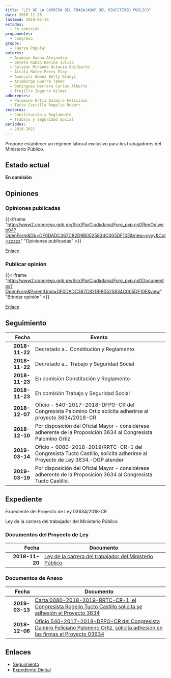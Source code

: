 ```yaml
---
title: "LEY DE LA CARRERA DEL TRABAJADOR DEL MINISTERIO PÚBLICO"
date: 2018-11-20
lastmod: 2019-03-19
estados: 
  - En comisión
proponentes: 
  - Congreso
grupos: 
  - Fuerza Popular
autores: 
  - Aramayo Gaona Alejandra
  - Beteta Rubín Karina Juliza
  - Salazar Miranda Octavio Edilberto
  - Alcalá Mateo Percy Eloy
  - Ananculi Gómez Betty Gladys
  - Arimborgo Guerra Tamar
  - Domínguez Herrera Carlos Alberto
  - Trujillo Zegarra Gilmer
adherentes: 
  - Palomino Ortiz Dalmiro Feliciano
  - Tucto Castillo Rogelio Robert
sectores: 
  - Constitución y Reglamento
  - Trabajo y Seguridad Social
periodos: 
  - 2016-2021
---
```


Propone establecer un régimen laboral exclusivo para los trabajadores del MInisterio Público.


## Estado actual

**En comisión**

## Opiniones

### Opiniones publicadas

{{<iframe "http://www2.congreso.gob.pe/Sicr/ParCiudadana/Foro_pvp.nsf/RepOpiweb04?OpenForm&Db=DF0DADC367C82D9B0525834C005DF10E&View=yyyy&Col=zzzzz" "Opiniones publicadas" >}}

[Enlace](http://www2.congreso.gob.pe/Sicr/ParCiudadana/Foro_pvp.nsf/RepOpiweb04?OpenForm&Db=DF0DADC367C82D9B0525834C005DF10E&View=yyyy&Col=zzzzz)
### Publicar opinión

{{< iframe "http://www2.congreso.gob.pe/Sicr/ParCiudadana/Foro_pvp.nsf/Documentos?OpenForm&ParentUnid=DF0DADC367C82D9B0525834C005DF10E&view" "Brindar opinión" >}}

[Enlace](http://www2.congreso.gob.pe/Sicr/ParCiudadana/Foro_pvp.nsf/Documentos?OpenForm&ParentUnid=DF0DADC367C82D9B0525834C005DF10E&view)

## Seguimiento

| Fecha | Evento |
|------:|--------|
| **2018-11-22** | Decretado a... Constitución y Reglamento|
| **2018-11-22** | Decretado a... Trabajo y Seguridad Social|
| **2018-11-23** | En comisión Constitución y Reglamento|
| **2018-11-23** | En comisión Trabajo y Seguridad Social|
| **2018-12-07** | Oficio - 540-2017-2018-DFPO-CR del Congresista Palomino Ortiz solicita adherirse al proyecto 3634/2018-CR|
| **2018-12-10** | Por disposición del Oficial Mayor - considérese adherente de la Proposición 3634 al Congresista Palomino Ortiz|
| **2019-03-14** | Oficio - 0080-2018-2019/RRTC-CR-1 del Congresista Tucto Castillo, solicita adherirse al Proyecto de Ley 3634.-DGP atender|
| **2019-03-19** | Por disposición del Oficial Mayor - considérese adherente de la Proposición 3634 al Congresista Tucto Castillo.|


## Expediente

Expediente del Proyecto de Ley 03634/2018-CR

Ley de la carrera del trabajador del Ministerio Público


### Documentos del Proyecto de Ley

| Fecha | Documento |
|------:|--------|
| **2018-11-20** | [Ley de la carrera del trabajador del Ministerio Público](http://www.leyes.congreso.gob.pe/Documentos/2016_2021/Proyectos_de_Ley_y_de_Resoluciones_Legislativas/PL0363420181120.pdf) |

### Documentos de Anexo

| Fecha | Documento |
|------:|--------|
| **2019-03-13** | [Carta 0080-2018-2019-RRTC-CR-1, el Congresista Rogelio Tucto Castillo solicita se adhesión el Proyecto 3634](http://www.leyes.congreso.gob.pe/Documentos/2016_2021/Oficios/Congresistas/CARTA-0080-2018-2019-RRTC-CR-1.pdf) |
| **2018-12-06** | [Oficio 540-2017-2018-DFPO-CR del Congresista Dalmiro Feliciano Palomino Ortiz, solicita adhesión en las firmas al Proyecto 03634](http://www.leyes.congreso.gob.pe/Documentos/2016_2021/Oficios/Congresistas/OFICIO-540-2017-2018-DFPO-CR.pdf) |

## Enlaces 

- [Seguimiento](http://www2.congreso.gob.pe/Sicr/TraDocEstProc/CLProLey2016.nsf/f7fff46988ca05b1052578e100829cc7/efda49c6e185d14e0525834b007e904a?OpenDocument)
- [Expediente Digital](http://www2.congreso.gob.pe/Sicr/TraDocEstProc/CLProLey2016.nsf/f7fff46988ca05b1052578e100829cc7/efda49c6e185d14e0525834b007e904a?OpenDocument&Click=05257FB7005EB655.eb71d0cf91d8294e05256cdf006b5706/$Body/0.1C6C)

